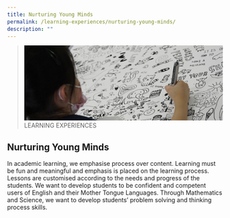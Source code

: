 ```yaml
---
title: Nurturing Young Minds
permalink: /learning-experiences/nurturing-young-minds/
description: ""
---
```

>![](/images/Learning%20Experiences/learning-experiences_banner.jpg)
>LEARNING EXPERIENCES


## Nurturing Young Minds

In academic learning, we emphasise process over content. Learning must be fun and meaningful and emphasis is placed on the learning process. Lessons are customised according to the needs and progress of the students. We want to develop students to be confident and competent users of English and their Mother Tongue Languages. Through Mathematics and Science, we want to develop students’ problem solving and thinking process skills.
